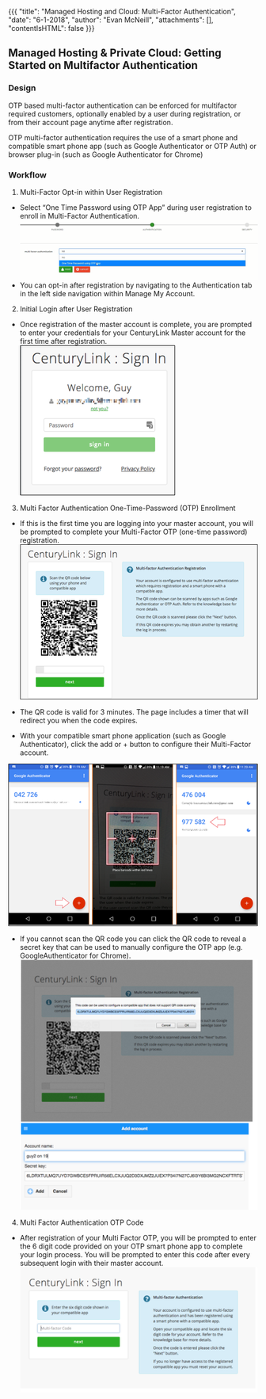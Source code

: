 {{{ "title": "Managed Hosting and Cloud: Multi-Factor Authentication", "date": "6-1-2018", "author": "Evan McNeill", "attachments": [], "contentIsHTML": false }}}

## Managed Hosting & Private Cloud: Getting Started on Multifactor Authentication
### Design
OTP based multi-factor authentication can be enforced for multifactor required customers, optionally enabled by a user during registration, or from their account page anytime after registration.

OTP multi-factor authentication requires the use of a smart phone and compatible smart phone app (such as Google Authenticator or OTP Auth) or browser plug-in (such as Google Authenticator for Chrome)
### Workflow
1. Multi-Factor Opt-in within User Registration
*	Select “One Time Password using OTP App” during user registration to enroll in Multi-Factor Authentication.
<kbd>![MFA-1.PNG](../images/MFA-1.png)</kbd>
* You can opt-in after registration by navigating to the Authentication tab in the left side navigation within Manage My Account.

2. Initial Login after User Registration
* Once registration of the master account is complete, you are prompted to enter your credentials for your CenturyLink Master account for the first time after registration.  
<kbd>![MFA-2.PNG](../images/MFA-2.png)</kbd>

3. Multi Factor Authentication One-Time-Password (OTP) Enrollment
* If this is the first time you are logging into your master account, you will be prompted to complete your Multi-Factor OTP (one-time password) registration.
<kbd>![MFA-3.PNG](../images/MFA-3.png)</kbd>

* The QR code is valid for 3 minutes. The page includes a timer that will redirect you when the code expires.
* With your compatible smart phone application (such as Google Authenticator), click the add or + button to configure their Multi-Factor account.

<kbd>![MFA-4.PNG](../images/MFA-4.png)</kbd>

* If you cannot scan the QR code you can click the QR code to reveal a secret key that can be used to manually configure the OTP app (e.g. GoogleAuthenticator for Chrome).
<kbd>![MFA-5.PNG](../images/MFA-5.png)</kbd>
  
4. Multi Factor Authentication OTP Code
* After registration of your Multi Factor OTP, you will be prompted to enter the 6 digit code provided on your OTP smart phone app to complete your login process.  You will be prompted to enter this code after every subsequent login with their master account.
<kbd>![MFA-6.PNG](../images/MFA-6.png)</kbd>

 
